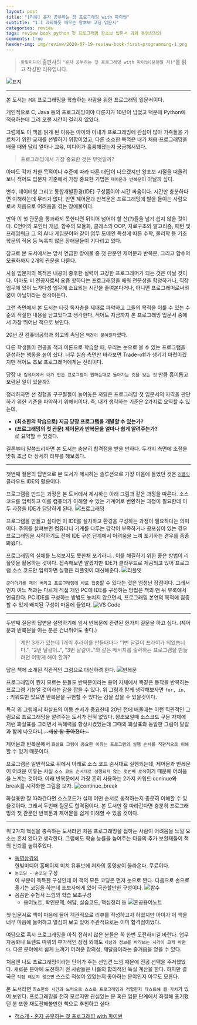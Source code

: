 ```yaml
---  
layout: post  
title: "[리뷰] 혼자 공부하는 첫 프로그래밍 with 파이썬"  
subtitle: "1:1 과외하듯 배우는 왕초보 코딩 입문서"  
categories: review  
tags: review book python 첫 프로그래밍 왕초보 입문서 과외 동영상강의
comments: true  
header-img: img/review/2020-07-19-review-book-first-programming-1.png
---  
```

  
> `한빛미디어` 출판사의 `"혼자 공부하는 첫 프로그래밍 with 파이썬(문현일 저)"`를 읽고 작성한 리뷰입니다.  

![표지](https://theorydb.github.io/assets/img/review/2020-07-19-review-book-first-programming-1.png)  

---
본 도서는 `처음` 프로그래밍을 학습하는 사람을 위한 프로그래밍 입문서이다.

개인적으로 C, Java 등의 프로그래밍이야 다룬지가 10년이 넘었고 덕분에 Python에 적응하는데 그리 오랜 시간이 걸리지 않았다. 

그럼에도 이 책을 읽게 된 이유는 아이와 아내가 프로그래밍에 관심이 많아 가족들을 가르치기 위한 교재를 선별하기 위함이었고, 다른 소소한 목적은 내가 처음 프로그래밍을 배울 때와 달리 얼마나 교육, 미디어가 훌륭해졌는지 궁금해서였다.

> 프로그래밍에서 가장 중요한 것은 무엇일까?

아마도 각자 처한 목적이나 수준에 따라 다른 대답이 나오겠지만 왕초보 시절을 떠올려 보니 적어도 입문자 기준에서 가장 중요한 기법은 `제어문과 반복문`이 아닐까 싶다.

변수, 데이터형 그리고 통합개발환경(IDE) 구성쯤이야 시간 싸움이다. 시간만 충분하다면 이해하는데 무리가 없다. 반면 제어문과 반복문은 프로그래밍에 발을 들이는 사람으로써 처음으로 어려움을 겪는 장애물이다.

만약 이 첫 관문을 통과하지 못한다면 뒤이어 넘어야 할 산(?)들을 넘기 쉽지 않을 것이다. C언어의 포인터 개념, 함수의 모듈화, 클래스의 OOP, 자료구조와 알고리즘, 패턴 및 프레임워크 그 외 AI나 게임분야와 같이 업무 도메인 특성에 따른 수학, 물리학 등 기초 학문의 적용 등 녹록치 않은 장애물들이 기다리고 있다.

참고로 본 도서에서는 앞서 언급한 장애물 중 첫 관문인 제어문과 반복문, 그리고 함수의 모듈화까지 2개의 관문을 다룬다.

사실 입문자의 목적은 내공이 중후한 실력이 고강한 프로그래머가 되는 것은 아닐 것이다. 아마도 비 전공자로써 요즘 핫하다는 프로그래밍을 배워 전문성을 함양하거나, 직장 업무에 있어 노가다성 업무에 소요되는 시간을 줄여본다거나, 아니면 프로그래머로써의 꿈이 아닐까라는 생각이든다.

그런 측면에서 본 도서는 타깃 독자층을 제대로 파악하고 그들의 목적을 이룰 수 있는 수준의 적절한 내용을 담고있다고 생각한다. 적어도 지금까지 본 프로그래밍 입문서 중에서 가장 뛰어난 책으로 보인다.

20년 전 컴퓨터공학과 최고의 속담은 `백견이 불여일타`였다.

다른 학생들이 전공을 책과 이론으로 학습할 때, 우리는 눈으로 볼 수 있는 프로그램을 완성하는 행동을 높이 샀다. 너무 실습 측면만 바라보면 Trade-off가 생기기 마련이겠지만 적어도 초보 프로그래머에게는 진리이다.

당장 `내 컴퓨터에서 내가 만든 프로그램이 원하는대로 돌아가는 것을 보는 것` 만큼 흥미롭고 보람된 일이 있을까?

정리하자면 선 경험을 구구절절이 늘어놓은 까닭은 프로그래밍 첫 입문서의 자격을 판단하기 위한 기준을 파악하기 위해서이다. 즉, 내가 생각하는 기준은 2가지로 요약할 수 있는데,
* __(최소한의 학습으로) 지금 당장 프로그램을 개발할 수 있는가?__  
* __(프로그래밍의 첫 관문) 제어문과 반복문을 얼마나 쉽게 알려주는가?__  
로 요약할 수 있겠다. 

결론부터 말씀드리자면 본 도서는 충분히 합격점을 받을 만하다. 두가지 측면에 초점을 맞춰 조금 더 상세히 리뷰를 해보겠다.

---

첫번째 질문의 답변으로 본 도서가 제시하는 솔루션으로 가장 마음에 들었던 것은 [`리플잇`](https://repl.it/) 클라우드 IDE의 활용이다. 

프로그램을 만드는 과정은 본 도서에서 제시하는 아래 그림과 같은 과정을 따른다. 소스코드를 입력하고 이를 컴퓨터가 이해할 수 있는 기계어로 변환하는 과정이 필요한데 이 두 과정을 IDE가 담당하게 된다.
![프로그래밍](https://theorydb.github.io/assets/img/review/2020-07-19-review-book-first-programming-8.png)  

프로그램을 만들고 싶다면 이 IDE를 설치하고 환경을 구성하는 과정이 필요하다는 의미이다. 주위를 살펴보면 컴퓨터나 기계를 다루는 감각이 부족하거나 공포심이 있는 경우 프로그래밍을 시작하기도 전에 IDE 구성 단계에서 어려움을 느껴 포기하는 경우를 종종 봐왔다.

프로그래밍의 실체를 느껴보지도 못한채 포기라니.. 이를 해결하기 위한 좋은 방법이 리플잇을 활용하는 것이다. 접속해보면 알겠지만 IDE가 클라우드로 제공되고 있어 프로그램 소스 코드만 입력하면 실행은 리플잇이 대신해준다. 
![리플잇](https://theorydb.github.io/assets/img/review/2020-07-19-review-book-first-programming-7.png)  

`군더더기를 떼어 버리고 프로그래밍에 바로 집중`할 수 있다는 것은 엄청난 장점이다. 그래서인지 여느 책과는 다르게 직접 개인 PC에 IDE를 구성하는 방법은 책의 맨 뒤 부록에서 언급한다. PC IDE를 구성하는 방법도 놓치지 않으면서, 프로그래밍 본연의 목적에 집중할 수 있게 배치된 구성이 마음에 들었다.
![VS Code](https://theorydb.github.io/assets/img/review/2020-07-19-review-book-first-programming-3.png)  

---

두번째 질문의 답변을 설명하기에 앞서 반복문에 관련된 한가지 질문을 하고 싶다. (제어문과 반복문을 아는 분은 건너뛰어도 좋다.)

> 계란 3개가 있는데 1개씩 후라이를 만들때마다 "1번 달걀이 프라이가 되었습니다.", "2번 달걀이..", "3번 달걀이.."와 같은 메시지를 출력하는 프로그램을 만들려면 어떻게 해야 할까?

답은 책에 소개된 직관적인 그림으로 대신하려 한다.
![반복문](https://theorydb.github.io/assets/img/review/2020-07-19-review-book-first-programming-5.png)  

프로그래밍이 뭔지 모르는 분들도 반복문이라는 용어 자체에서 똑같은 동작을 반복하는 프로그램 기능일 것이라는 감을 잡을 수 있다. 위 그림과 함께 생각해보자면 `for, in, :` 키워드만 있으면 반복문을 구현할 수 있다는 감을 잡을 수 있을것이다.

특히 위 그림에서 화살표의 이동 순서가 중요한데 20년 전에 배울때는 이런 직관적인 그림으로 프로그래밍을 알려주는 도서가 전혀 없었다. 왕초보일때 소스코드 구문 자체에 저런 화살표를 그리면서 독해력을 향상시켰었는데 그때의 화살표와 동일한 그림이 달갈과 함께 나오다니..~~~세상 참 좋아졌다.~~~ 

제어문과 반복문에서 `화살표 그림이 중요한 이유는 프로그램의 실행 순서를 직관적으로 이해`할 수 있기 때문이다. 

프로그램은 일반적으로 위에서 아래로 소스 코드 순서대로 실행되는데, 제어문과 반복문이 어려운 이유는 사실 `소스 코드 순서대로 실행되지 않는 첫번째 로직`이기 때문에 어려움을 느끼는 것이다. 
아래 반복문에서 가장 흔히 사용하는 2가지 키워드 coninue와 break를 시각화한 그림을 보자.
![continue_break](https://theorydb.github.io/assets/img/review/2020-07-19-review-book-first-programming-6.png)  

화살표만 잘 따라간다면 소스코드가 실제 어떤 순서로 동작하는지 충분히 이해할 수 있을것이다. 그래서 두번째 질문도 합격점이다. 본 도서만 잘 따라간다면 충분히 프로그래밍의 첫 관문인 반복문과 제어문을 쉽게 이해할 수 있을 것이다.

---

위 2가지 핵심을 충족하는 도서라면 처음 프로그래밍을 접하는 사람이 어려움을 느낄 요소는 흔치 않다고 생각한다. 그럼에도 학습 능률을 높여주는 다음의 추가 보완재들이 책의 신뢰를 높여주었다. 
* [동영상강의](https://www.youtube.com/channel/UCK3srTIIG3LtqQRDFH1Gh4A)  
  한빛미디어 홈페이지 미치 유튜브에 저자의 동영상이 올라온다. 무료이다.
* `눈코딩 - 손코딩` 구성  
  이 부분이 독특한 구성인데 이 책의 모든 코딩은 먼저 눈으로 짠다. 다음으로 손으로 옮기는 코딩을 하는데 초보자에게 있어 극찬할만한 구성이다.
  ![함수](https://theorydb.github.io/assets/img/review/2020-07-19-review-book-first-programming-4.png)  
* 꼼꼼한 수험서 느낌의 학습 보조구성  
  - 용어노트, 확인문제, 해답, 실습코드, 핵심정리 등
  ![혼공용어노트](https://theorydb.github.io/assets/img/review/2020-07-19-review-book-first-programming-2.png)  

첫 입문서로 책이 마음에 들어 객관적으로 리뷰를 작성하고자 하였지만 아이가 이 책을 너무 마음에 들어하고 열심히 보고 있어 주관적으로는 이미 합격점이었다.

여담으로 혹시 프로그래밍을 아직 접하지 않은 분들은 꼭 한번 도전하시길 바란다. 업무 자동화나 트렌드 따위의 부가적인 장점 외에도 `세상과 정보를 바라보는 시각이 크게 바뀐다`. 다른 분야에서 쉽게 느껴기 어려운 창의성, 깨달음이라는 즐거움을 얻을 수 있다.

처음엔 나도 프로그래밍이라는 단어가 주는 선입견 느낌 때문에 전공 선택을 주저했었다. 새로운 분야에 도전하기 전 사람들은 나름의 합리적인 득실 계산을 한다. 하지만 결국은 `직접 해보지 않으면` 스스로 적성이 있었는지 좋아하는 분야인지 아무도 모른다.

본 도서라면 `최소한의 시간과 노력으로 스스로 프로그래밍과 적합한지 테스트해 볼 가치`가 있어 보인다. 프로그래밍을 전혀 모르지만 관심있는 분 혹은 입문 단계에서 좌절해 포기했던 분 또한 재도전해볼만한 책으로 추천하고 싶다.


* [책소개 - 혼자 공부하는 첫 프로그래밍 with 파이썬](http://www.yes24.com/Product/Goods/90617738?Acode=101)


